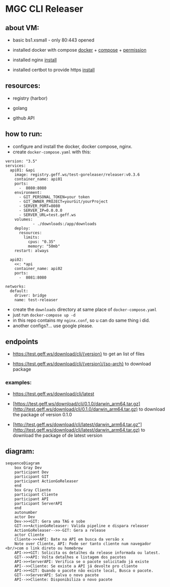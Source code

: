 # MGC CLI Releaser

## about VM:
- basic bs1.xsmall - only 80:443 opened 

- installed docker with compose [docker](https://docs.docker.com/engine/install/ubuntu/) + [compose](https://www.digitalocean.com/community/tutorials/how-to-install-and-use-docker-compose-on-ubuntu-20-04) + [permission](https://stackoverflow.com/questions/48957195/how-to-fix-docker-got-permission-denied-issue)

- installed nginx [install](https://ubuntu.com/tutorials/install-and-configure-nginx#2-installing-nginx)

- installed certbot to provide https [install](https://certbot.eff.org/instructions?ws=nginx&os=ubuntufocal)


## resources:
- registry (harbor)

- golang

- github API

## how to run:
- configure and install the docker, docker compose, nginx.
- create `docker-compose.yaml` with this:
```
version: "3.5"
services:
  api01: &api
    image: registry.geff.ws/test-goreleaser/releaser:v0.3.6
    container_name: api01
    ports:
      -  8080:8080
    environment:
      - GIT_PERSONAL_TOKEN=your token
      - GIT_OWNER_PROJECT=yourGit/yourProject
      - SERVER_PORT=8080
      - SERVER_IP=0.0.0.0
      - SERVER_URL=test.geff.ws
    volumes:
            - ./downloads:/app/downloads
    deploy:
      resources:
        limits:
          cpus: "0.35"
          memory: "50mb"
    restart: always

  api02:
    <<: *api
    container_name: api02
    ports:
      -  8081:8080

networks:
  default:
    driver: bridge
    name: test-releaser

```
- create the `downloads` directory at same place of `docker-compose.yaml`
- just run `docker-compose up -d`
- in this repo contains my `nginx.conf`, so u can do same thing i did.
- another configs?... use google please.

## endpoints

- https://test.geff.ws/download/cli/{version} to get an list of files

- https://test.geff.ws/download/cli/{version}/{so-arch} to download package

### examples: 
-   https://test.geff.ws/download/cli/latest

-   [https://test.geff.ws/download/cli/0.1.0/darwin_arm64.tar.gz](http://test.geff.ws/download/cli/0.1.0/darwin_arm64.tar.gz) to download the package of version 0.1.0

-   [http://test.geff.ws/download/cli/latest/darwin_arm64.tar.gz"](http://test.geff.ws/download/cli/latest/darwin_arm64.tar.gz) to download the package of de latest version

## diagram:
```mermaid
sequenceDiagram
    box Gray Dev
    participant Dev
    participant GIT
    participant ActionGoReleaser
    end
    box Gray Cliente
    participant Cliente
    participant API
    participant ServerAPI
    end
    autonumber
    actor Dev
    Dev->>+GIT: Gera uma TAG e sobe
    GIT->>+ActionGoReleaser: Valida pipeline e dispara releaser
    ActionGoReleaser-->>-GIT: Gera a release
    actor Cliente
    Cliente->>+API: Bate na API em busca da versão x
    Note over Cliente, API: Pode ser tanto cliente num navegador <br/>com o link direto ou homebrew
    API->>+GIT: Solicita os detalhes da release informada ou latest.
    GIT-->>API: Volta detalhes e listagem dos pacotes
    API->>+ServerAPI: Verifica se o pacote solicitado já existe
    API-->>Cliente: Se existe a API já devolte pro cliente
    API->>+GIT: Quando o pacote não existe local, Busca o pacote.
    GIT-->>ServerAPI: Salva o novo pacote
    API-->>Cliente: Disponibiliza o novo pacote
```
